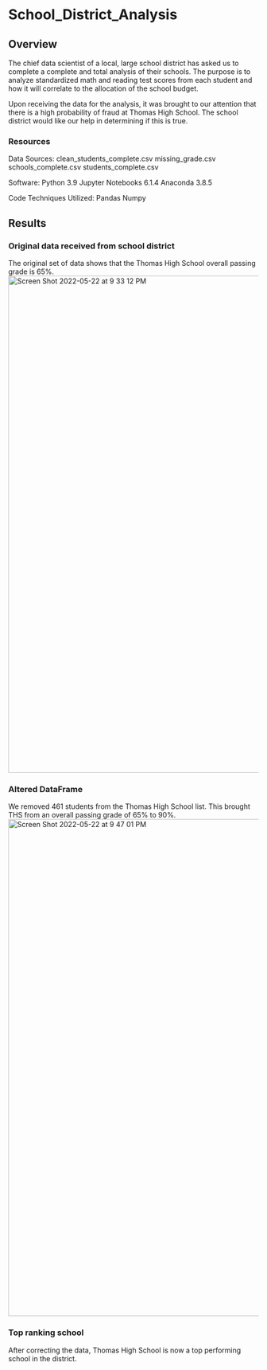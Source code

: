 # School_District_Analysis
## Overview
The chief data scientist of a local, large school district has asked us to complete a complete and total analysis of their schools. The purpose is to analyze standardized math and reading test scores from each student and how it will correlate to the allocation of the school budget. 

Upon receiving the data for the analysis, it was brought to our attention that there is a high probability of fraud at Thomas High School. The school district would like our help in determining if this is true.

### Resources
Data Sources:     clean_students_complete.csv     missing_grade.csv     schools_complete.csv     students_complete.csv

Software:     Python 3.9     Jupyter Notebooks 6.1.4     Anaconda 3.8.5

Code Techniques Utilized: Pandas Numpy

## Results
### Original data received from school district
The original set of data shows that the Thomas High School overall passing grade is 65%.
<img width="999" alt="Screen Shot 2022-05-22 at 9 33 12 PM" src="https://user-images.githubusercontent.com/103767830/169733006-2fdedcd4-312b-4665-961a-1748f010ac91.png">

### Altered DataFrame 
We removed 461 students from the Thomas High School list. This brought THS from an overall passing grade of 65% to 90%.
<img width="999" alt="Screen Shot 2022-05-22 at 9 47 01 PM" src="https://user-images.githubusercontent.com/103767830/169734089-0973dd99-0264-4e6a-811f-1a6e0d4d2688.png">

### Top ranking school
After correcting the data, Thomas High School is now a top performing school in the district.
